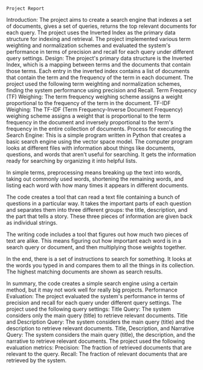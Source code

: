                                                                          Project Report
Introduction: The project aims to create a search engine that indexes a set of documents, gives a set of queries, returns the top relevant documents for each query. The project uses the Inverted Index as the primary data structure for indexing and retrieval. The project implemented various term weighting and normalization schemes and evaluated the system's performance in terms of precision and recall for each query under different query settings.
Design: The project's primary data structure is the Inverted Index, which is a mapping between terms and the documents that contain those terms. Each entry in the inverted index contains a list of documents that contain the term and the frequency of the term in each document. The project used the following term weighting and normalization schemes, finding the system performance using precision and Recall.
Term Frequency (TF) Weighing: The term frequency weighing scheme assigns a weight proportional to the frequency of the term in the document.
TF-IDF Weighing: The TF-IDF (Term Frequency-Inverse Document Frequency) weighing scheme assigns a weight that is proportional to the term frequency in the document and inversely proportional to the term's frequency in the entire collection of documents.
Process for executing the Search Engine:
This is a simple program written in Python that creates a basic search engine using the vector space model. The computer program looks at different files with information about things like documents, questions, and words that aren't useful for searching. It gets the information ready for searching by organizing it into helpful lists.

In simple terms, preprocessing means breaking up the text into words, taking out commonly used words, shortening the remaining words, and listing each word with how many times it appears in different documents.

The code creates a tool that can read a text file containing a bunch of questions in a particular way. It takes the important parts of each question and separates them into three different groups: the title, description, and the part that tells a story. These three pieces of information are given back as individual strings.

The writing code includes a tool that figures out how much two pieces of text are alike. This means figuring out how important each word is in a search query or document, and then multiplying those weights together.

In the end, there is a set of instructions to search for something. It looks at the words you typed in and compares them to all the things in its collection. The highest matching documents are shown as search results.

In summary, the code creates a simple search engine using a certain method, but it may not work well for really big projects.
Performance Evaluation: The project evaluated the system's performance in terms of precision and recall for each query under different query settings. The project used the following query settings:
Title Query: The system considers only the main query (title) to retrieve relevant documents.
Title and Description Query: The system considers the main query (title) and the description to retrieve relevant documents.
Title, Description, and Narrative Query: The system considers the main query (title), the description, and the narrative to retrieve relevant documents.
The project used the following evaluation metrics:
Precision: The fraction of retrieved documents that are relevant to the query.
Recall: The fraction of relevant documents that are retrieved by the system.

